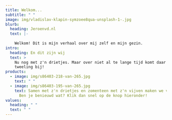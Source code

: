 ```yaml
---
title: Welkom...
subtitle: " "
image: img/vladislav-klapin-symzoee8qua-unsplash-1-.jpg
blurb:
  heading: Jeroenvd.nl
  text: |-
    
    Welkom! Dit is mijn verhaal over mij zelf en mijn gezin.
intro:
  heading: En dit zijn wij
  text: >
    Nu nog met z'n drietjes. Maar over niet al te lange tijd komt daar een
    tweeling bij!
products:
  - image: img/s86403-218-van-265.jpg
    text: " "
  - image: img/s86403-195-van-265.jpg
    text: Samen met z'n drietjes en zomenteen met z'n vijven maken we van alles mee!
      Ben je benieuwd wat? Klik dan snel op de knop hieronder!
values:
  heading: " "
  text: " "
---
```

